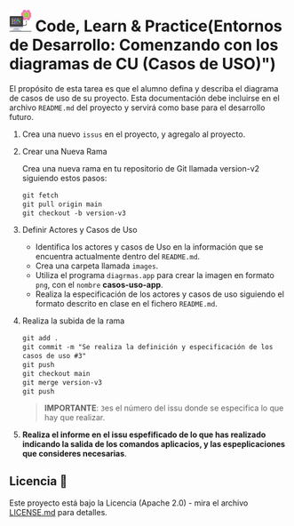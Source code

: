 # <img src=../../../../../../images/computer.png width="40"> Code, Learn & Practice(Entornos de Desarrollo: Comenzando con los diagramas de CU  (Casos de USO)")

El propósito de esta tarea es que el alumno defina y describa el diagrama de casos de uso de su proyecto. Esta documentación debe incluirse en el archivo `README.md` del proyecto y servirá como base para el desarrollo futuro.

1. Crea una nuevo `issus` en el proyecto, y agregalo al proyecto.
2. Crear una Nueva Rama

   Crea una nueva rama en tu repositorio de Git llamada version-v2 siguiendo estos pasos:

   ```code
   git fetch
   git pull origin main
   git checkout -b version-v3
   ```

3. Definir Actores y Casos de Uso

   - Identifica los actores y casos de Uso en la información que se encuentra actualmente dentro del `README.md`.
   - Crea una carpeta llamada `images`.
   - Utiliza el programa `diagrmas.app` para crear la imagen en formato `png`, con el `nombre` **casos-uso-app**.
   - Realiza la especificación de los actores y casos de uso siguiendo el formato descrito en clase en el fichero `README.md`.
  
4. Realiza la subida de la rama
  
   ```code
   git add .
   git commit -m "Se realiza la definición y especificación de los casos de uso #3"
   git push
   git checkout main
   git merge version-v3
   git push
   ```

   >__IMPORTANTE__: `3`es el número del issu donde se especifica lo que hay que realizar.

5. **Realiza el informe en el issu espefificado de lo que has realizado indicando la salida de los comandos aplicacios, y las espeplicaciones que consideres necesarias**.

## Licencia 📄

Este proyecto está bajo la Licencia (Apache 2.0) - mira el archivo [LICENSE.md]([../../../LICENSE.md](https://github.com/jpexposito/code-learn-practice/blob/main/LICENSE)) para detalles.
